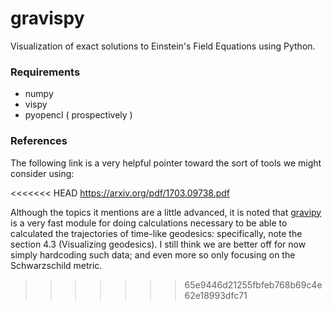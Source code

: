 # gravispy
Visualization of exact solutions to Einstein's Field Equations using Python.

### Requirements

+ numpy
+ vispy
+ pyopencl ( prospectively )

### References

The following link is a very helpful pointer toward the sort of tools we might consider using:

<<<<<<< HEAD
<https://arxiv.org/pdf/1703.09738.pdf>

Although the topics it mentions are a little advanced, it is noted that [gravipy](https://pypi.org/project/GraviPy/) is a very fast module for doing calculations necessary to be able to calculated the trajectories of time-like geodesics: specifically, note the section 4.3 (Visualizing geodesics).
I still think we are better off for now simply hardcoding such data; and even more so only focusing on the Schwarzschild metric.
>>>>>>> 65e9446d21255fbfeb768b69c4e62e18993dfc71
